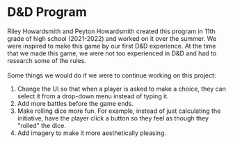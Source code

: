 # D&D Program
Riley Howardsmith and Peyton Howardsmith created this program in 11th grade of high school (2021-2022) and worked on it over the summer. We were inspired to make this game by our first D&D experience. At the time that we made this game, we were not too experienced in D&D and had to research some of the rules.
<br><br>
Some things we would do if we were to continue working on this project:
<ol>
  <li>Change the UI so that when a player is asked to make a choice, they can select it from a drop-down menu instead of typing it.</li>
  <li>Add more battles before the game ends.</li>
  <li>Make rolling dice more fun. For example, instead of just calculating the initiative, have the player click a button so they feel as though they "rolled" the dice.</li>
  <li>Add imagery to make it more aesthetically pleasing.</li>
</ol>
